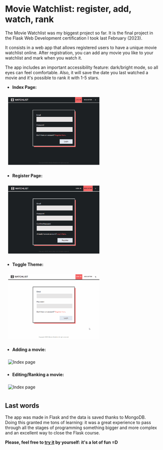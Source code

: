 # Movie Watchlist: register, add, watch, rank

The Movie Watchlist was my biggest project so far. It is the final project in the Flask Web Development certification I took last February (2023).

It consists in a web app that allows registered users to have a unique movie watchlist online. 
After registration, you can add any movie you like to your watchlist and mark when you watch it.

The app includes an important accessibility feature: dark/bright mode, so all eyes can feel comfortable. 
Also, it will save the date you last watched a movie and it's possible to rank it with 1-5 stars.

* **Index Page:**

<img
  src="/img/index.png"
  alt="Index page"
  style="display: inline-block;  padding: 10px; max-width: 300px">
  
* **Register Page:**

<img
  src="/img/register.png"
  alt="Index page"
  style="display: inline-block;  padding: 10px; max-width: 300px">
  
* **Toggle Theme:**

<img
  src="/img/toggle_theme.gif"
  alt="Index page"
  style="display: inline-block;  padding: 10px; max-width: 300px">

* **Adding a movie:**

<img
  src="/img/add_movie.gif"
  alt="Index page"
  style="display: inline-block;  padding: 10px; max-width: 300px">

* **Editing/Ranking a movie:**

<img
  src="/img/edit_movie.gif"
  alt="Index page"
  style="display: inline-block;  padding: 10px; max-width: 300px">

## Last words
The app was made in Flask and the data is saved thanks to MongoDB. 
Doing this granted me tons of learning: it was a great experience to pass through all the stages of programming something bigger and more complex and an excellent way to close the Flask course.

**Please, feel free to [try it](https://movies-watchlist-7dwn.onrender.com/login/) by yourself: it's a lot of fun =D**

